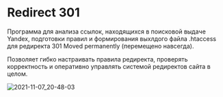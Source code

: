 # Redirect 301
Программа для анализа ссылок, находящихся в поисковой выдаче Yandex, подготовки правил и формирования выхлдого файла .htaccess для редиректа 301 Moved permanently (перемещено навсегда).

Позволяет гибко настраивать правила редиректа, проверять корректность и оперативно управлять системой редиректов сайта в целом. 

![2021-11-07_20-48-03](https://user-images.githubusercontent.com/35865856/140658866-b65a882b-c5e6-47ba-b3af-8a7ec6835187.png)

